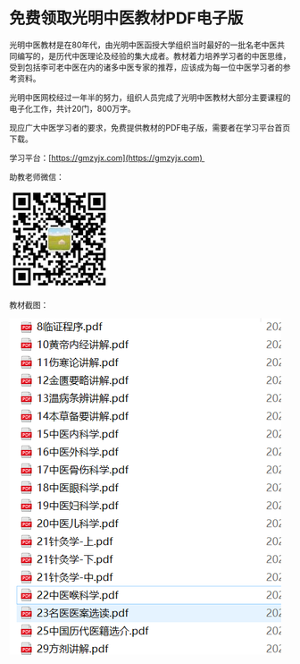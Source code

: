 # 免费领取光明中医教材PDF电子版

光明中医教材是在80年代，由光明中医函授大学组织当时最好的一批名老中医共同编写的，是历代中医理论及经验的集大成者。教材着力培养学习者的中医思维，受到包括李可老中医在内的诸多中医专家的推荐，应该成为每一位中医学习者的参考资料。

光明中医网校经过一年半的努力，组织人员完成了光明中医教材大部分主要课程的电子化工作，共计20门，800万字。

现应广大中医学习者的要求，免费提供教材的PDF电子版，需要者在学习平台首页下载。

学习平台：[https://gmzyjx.com](https://gmzyjx.com) 

助教老师微信：

![](./img/gmzylianxi.jpg)

教材截图：



![](./img/pdf.png)